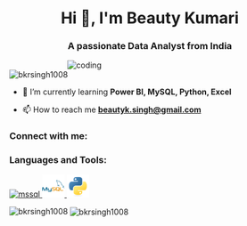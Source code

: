 <h1 align="center">Hi 👋, I'm Beauty Kumari</h1>
<h3 align="center">A passionate Data Analyst from India</h3>

<img align="right" alt="coding" width="400" src="[https://in.images.search.yahoo.com/search/images;_ylt=Awr1QR3gN6Bm2AICKRC7HAx.;_ylu=Y29sbwNzZzMEcG9zAzEEdnRpZAMEc2VjA3Nj?p=animated+coding+gif+girl+images&ei=UTF-8&fr=mcafee&th=116&tw=154.9&imgurl=https%3A%2F%2Fuser-images.githubusercontent.com%2F74038190%2F241765453-85cb9521-97c0-4a65-9358-7db8099fac7f.gif&rurl=https%3A%2F%2Fgithub.com%2Fumika13%2F&size=572KB&name=umika13+%28Umika+Sharma%29+%C2%B7+GitHub&oid=1&h=600&w=800&turl=https%3A%2F%2Ftse1.mm.bing.net%2Fth%3Fid%3DOIP.qdAW1TjCN57h1lbuuzvchgHaFj%26pid%3DApi%26rs%3D1%26c%3D1%26qlt%3D95%26w%3D154%26h%3D116&tt=umika13+%28Umika+Sharma%29+%C2%B7+GitHub&sigr=cEP2EdKz5kHi&sigit=_A1JI08qMWfJ&sigi=sNnr1XO0ZqwY&sign=_dEaUOuKVAUm&sigt=_dEaUOuKVAUm](https://user-images.githubusercontent.com/55389276/140866485-8fb1c876-9a8f-4d6a-98dc-08c4981eaf70.gif)">

<p align="left"> <img src="https://komarev.com/ghpvc/?username=bkrsingh1008&label=Profile%20views&color=0e75b6&style=flat" alt="bkrsingh1008" /> </p>

- 🌱 I’m currently learning **Power BI, MySQL, Python, Excel**

- 📫 How to reach me **beautyk.singh@gmail.com**

<h3 align="left">Connect with me:</h3>
<p align="left">
</p>

<h3 align="left">Languages and Tools:</h3>
<p align="left"> <a href="https://www.microsoft.com/en-us/sql-server" target="_blank" rel="noreferrer"> <img src="https://www.svgrepo.com/show/303229/microsoft-sql-server-logo.svg" alt="mssql" width="40" height="40"/> </a> <a href="https://www.mysql.com/" target="_blank" rel="noreferrer"> <img src="https://raw.githubusercontent.com/devicons/devicon/master/icons/mysql/mysql-original-wordmark.svg" alt="mysql" width="40" height="40"/> </a> <a href="https://www.python.org" target="_blank" rel="noreferrer"> <img src="https://raw.githubusercontent.com/devicons/devicon/master/icons/python/python-original.svg" alt="python" width="40" height="40"/> </a> </p>

<p><img align="left" src="https://github-readme-stats.vercel.app/api/top-langs?username=bkrsingh1008&show_icons=true&locale=en&layout=compact" alt="bkrsingh1008" /></p>

<p>&nbsp;<img align="center" src="https://github-readme-stats.vercel.app/api?username=bkrsingh1008&show_icons=true&locale=en" alt="bkrsingh1008" /></p>
